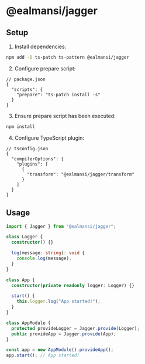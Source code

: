 # @ealmansi/jagger

## Setup

1. Install dependencies:

```sh
npm add -D ts-patch ts-pattern @ealmansi/jagger
```

2. Configure prepare script:

```jsonc
// package.json
{
  "scripts": {
    "prepare": "ts-patch install -s"
  }
}
```

3. Ensure prepare script has been executed:

```sh
npm install
```

4. Configure TypeScript plugin:

```jsonc
// tsconfig.json
{
  "compilerOptions": {
    "plugins": [
      {
        "transform": "@ealmansi/jagger/transform"
      }
    ]
  }
}
```

## Usage

```ts
import { Jagger } from "@ealmansi/jagger";

class Logger {
  constructor() {}

  log(message: string): void {
    console.log(message);
  }
}

class App {
  constructor(private readonly logger: Logger) {}

  start() {
    this.logger.log("App started!");
  }
}

class AppModule {
  protected provideLogger = Jagger.provide(Logger);
  public provideApp = Jagger.provide(App);
}

const app = new AppModule().provideApp();
app.start(); // App started!
```
